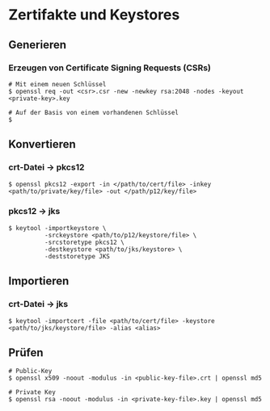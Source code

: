 # Zertifakte und Keystores

## Generieren
### Erzeugen von Certificate Signing Requests (CSRs)
```linux
# Mit einem neuen Schlüssel
$ openssl req -out <csr>.csr -new -newkey rsa:2048 -nodes -keyout <private-key>.key

# Auf der Basis von einem vorhandenen Schlüssel
$ 
```

## Konvertieren
### crt-Datei -> pkcs12
```linux
$ openssl pkcs12 -export -in </path/to/cert/file> -inkey <path/to/private/key/file> -out </path/p12/key/file> 
```

### pkcs12 -> jks
```linux
$ keytool -importkeystore \
          -srckeystore <path/to/p12/keystore/file> \
          -srcstoretype pkcs12 \
          -destkeystore <path/to/jks/keystore> \
          -deststoretype JKS
```

## Importieren
### crt-Datei -> jks
```linux
$ keytool -importcert -file <path/to/cert/file> -keystore <path/to/jks/keystore/file> -alias <alias>
```

## Prüfen
```linux
# Public-Key
$ openssl x509 -noout -modulus -in <public-key-file>.crt | openssl md5

# Private Key
$ openssl rsa -noout -modulus -in <private-key-file>.key | openssl md5
```

